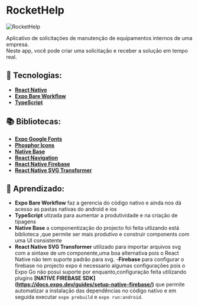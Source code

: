 # RocketHelp
![RocketHelp](https://user-images.githubusercontent.com/63964201/180626636-0f694e2f-7fd1-448f-9543-e4843e76bbc1.png)


Aplicativo de solicitações de manutenção de equipamentos internos de uma empresa.  
Neste app, você pode criar uma solicitação e receber a solução em tempo real.

## 🚀 Tecnologias:

- **[React Native](https://reactnative.dev/)**
- **[Expo Bare Workflow](https://docs.expo.dev/bare/exploring-bare-workflow/)**
- **[TypeScript](https://www.typescriptlang.org/)**



## 📚 Bibliotecas:

- **[Expo Google Fonts](https://github.com/expo/google-fonts)**
- **[Phosphor Icons](https://github.com/duongdev/phosphor-react-native)**
- **[Native Base](https://nativebase.io/)**
- **[React Navigation](https://reactnavigation.org/)**
- **[React Native Firebase](https://rnfirebase.io/)**
- **[React Native SVG Transformer](https://github.com/kristerkari/react-native-svg-transformer)**


## 🧠 Aprendizado:

- **Expo Bare Workflow** faz a gerencia do código nativo e ainda nos dá acesso as pastas nativas do android e ios
- **TypeScript** utizada para aumentar a produtividade e na criação de tipagens
- **Native Base** a componentização do projecto foi feita utlizando está  biblioteca ,que permite ser mais produtivo e construir components com uma UI consistente
- **React Native SVG Transformer** utilizado para importar arquivos svg com a sintaxe de um componente,uma boa alternativa pois o React Native não tem suporte padrão para svg. 
-**Firebase**  para configurar o firebase no projecto expo é necessario algumas configurações pois o Expo Go não posui suporte por enquanto,configuração feita utilizando plugins **[NATIVE FIREBASE SDK] (https://docs.expo.dev/guides/setup-native-firebase/)** que permite automatizar a instalação das dependências no código nativo e em seguida executar ```expo prebuild``` e  ```expo run:android```.

